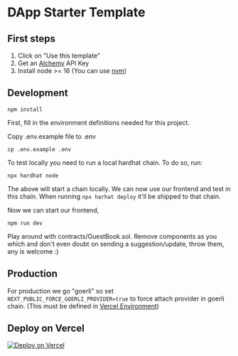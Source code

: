 # DApp Starter Template

## First steps

1. Click on "Use this template"
2. Get an [Alchemy](https://www.alchemy.com) API Key
3. Install node >= 16 (You can use [nvm](https://github.com/nvm-sh/nvm))

## Development

```
npm install
```

First, fill in the environment definitions needed for this project.

Copy .env.example file to .env

```
cp .env.example .env
```

To test locally you need to run a local hardhat chain. To do so, run:

```
npx hardhat node
```

The above will start a chain locally. We can now use our frontend and test in this chain. When running `npx harhat deploy` it'll be shipped to that chain.

Now we can start our frontend,

```
npm run dev
```

Play around with contracts/GuestBook.sol. Remove components as you which and don't even doubt on sending a suggestion/update, throw them, any is welcome :)

## Production

For production we go "goerli" so set `NEXT_PUBLIC_FORCE_GOERLI_PROVIDER=true` to force attach provider in goerli chain. (This must be defined in [Vercel Environment](https://vercel.com/docs/concepts/projects/environment-variables))

## Deploy on Vercel

[![Deploy on Vercel](https://vercel.com/button)](https://vercel.com/new)
